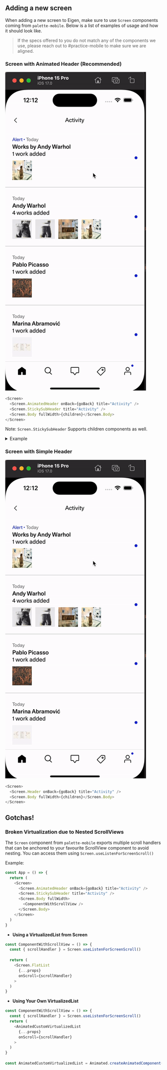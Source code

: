 ## Adding a new screen

When adding a new screen to Eigen, make sure to use `Screen` components coming from `palette-mobile`. Below is a list of examples of usage and how it should look like.

> If the specs offered to you do not match any of the components we use, please reach out to #practice-mobile to make sure we are aligned.

### Screen with Animated Header (Recommended)

![screen-with-animated-header](./screenshots/screen-with-header.gif)

```typescript
<Screen>
  <Screen.AnimatedHeader onBack={goBack} title="Activity" />
  <Screen.StickySubHeader title="Activity" />
  <Screen.Body fullWidth>{children}</Screen.Body>
</Screen>
```

Note: `Screen.StickySubHeader` Supports children components as well.

<details>
  <summary>Example</summary>

![screen-with-animated-header-and-sticky-header](./screenshots/screen-with-animated-header-and-sticky-header.gif)

```typescript
<Screen>
  <Screen.AnimatedHeader onBack={goBack} title="Activity" />
  <Screen.StickySubHeader title="Activity" />
  <Screen.Body fullWidth>{children}</Screen.Body>
</Screen>
```

</details>

### Screen with Simple Header

![screen-with-header](./screenshots/screen-with-header.gif)

```typescript
<Screen>
  <Screen.Header onBack={goBack} title="Activity" />
  <Screen.Body fullWidth>{children}</Screen.Body>
</Screen>
```

## Gotchas!

### Broken Virtualization due to Nested ScrollViews

The `Screen` component from `palette-mobile` exports multiple scroll handlers that can be anchored to your favourite ScrollView component to avoid nesting. You can access them using `Screen.useListenForScreenScroll()`

Example:

```typescript
const App = () => {
  return (
    <Screen>
      <Screen.AnimatedHeader onBack={goBack} title="Activity" />
      <Screen.StickySubHeader title="Activity" />
      <Screen.Body fullWidth>
        <ComponentWithScrollView />
      </Screen.Body>
    </Screen>
  )
}
```

- **Using a VirtualizedList from Screen**

```typescript
const ComponentWithScrollView = () => {
  const { scrollHandler } = Screen.useListenForScreenScroll()

  return (
    <Screen.FlatList
      {...props}
      onScroll={scrollHandler}
    >
  )
}
```

- **Using Your Own VirtualizedList**

```typescript
const ComponentWithScrollView = () => {
  const { scrollHandler } = Screen.useListenForScreenScroll()
  return (
    <AnimatedCustomVirtualizedList
      {...props}
      onScroll={scrollHandler}
    >
  )
}

const AnimatedCustomVirtualizedList = Animated.createAnimatedComponent(CustomVirtualizedList)
```
